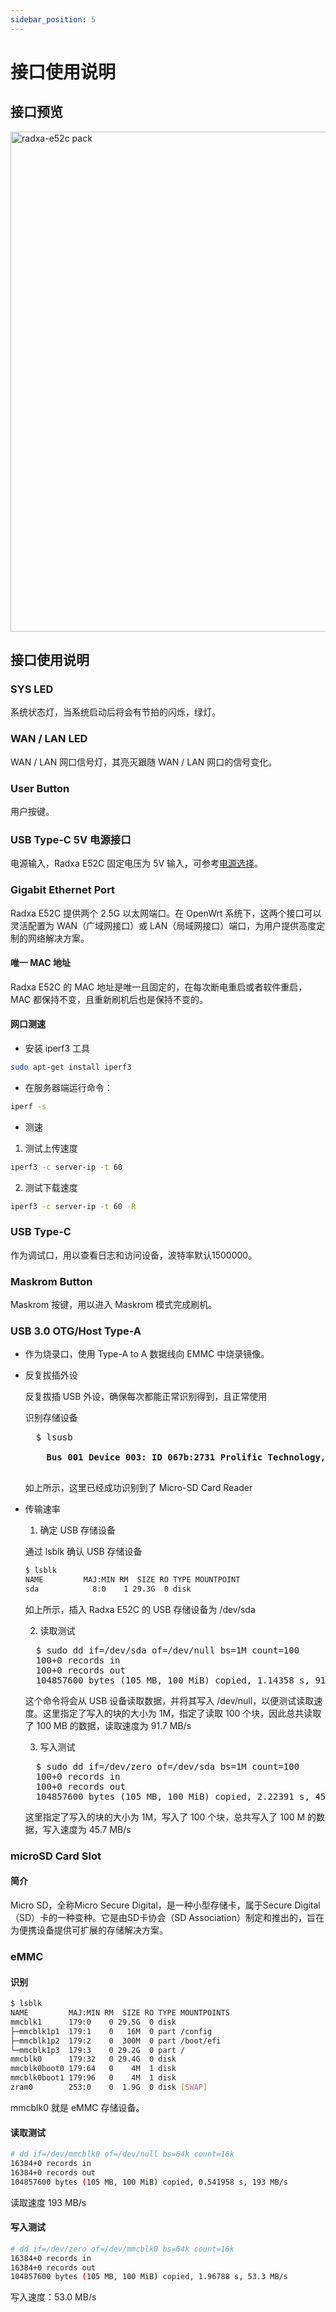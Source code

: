 ```yaml
---
sidebar_position: 5
---
```


# 接口使用说明

## 接口预览

<img src="/img/e/e52c/radxa-e52c-hardware-overview.webp" width="800" alt="radxa-e52c pack" />

## 接口使用说明

### SYS LED

系统状态灯，当系统启动后将会有节拍的闪烁，绿灯。

### WAN / LAN LED

WAN / LAN 网口信号灯，其亮灭跟随 WAN / LAN 网口的信号变化。

### User Button

用户按键。

### USB Type-C 5V 电源接口

电源输入，Radxa E52C 固定电压为 5V 输入，可参考[电源选择](./power-supply)。

### Gigabit Ethernet Port

Radxa E52C 提供两个 2.5G 以太网端口。在 OpenWrt 系统下，这两个接口可以灵活配置为 WAN（广域网接口）或 LAN（局域网接口）端口，为用户提供高度定制的网络解决方案。

#### 唯一 MAC 地址

Radxa E52C 的 MAC 地址是唯一且固定的，在每次断电重启或者软件重启，MAC 都保持不变，且重新刷机后也是保持不变的。

#### 网口测速

- 安装 iperf3 工具

```bash
sudo apt-get install iperf3
```

- 在服务器端运行命令：

```bash
iperf -s
```

- 测速

1. 测试上传速度

```bash
iperf3 -c server-ip -t 60
```

2. 测试下载速度

```bash
iperf3 -c server-ip -t 60 -R
```

### USB Type-C

作为调试口，用以查看日志和访问设备，波特率默认1500000。

### Maskrom Button

Maskrom 按键，用以进入 Maskrom 模式完成刷机。

### USB 3.0 OTG/Host Type-A

- 作为烧录口，使用 Type-A to A 数据线向 EMMC 中烧录镜像。

- 反复拔插外设

  反复拔插 USB 外设，确保每次都能正常识别得到，且正常使用

  识别存储设备

  <pre>
    $ lsusb
    <strong>
      Bus 001 Device 003: ID 067b:2731 Prolific Technology, Inc. USB SD Card Reader
    </strong>
  </pre>

  如上所示，这里已经成功识别到了 Micro-SD Card Reader

- 传输速率

  1. 确定 USB 存储设备

  通过 lsblk 确认 USB 存储设备

  ```bash
  $ lsblk
  NAME         MAJ:MIN RM  SIZE RO TYPE MOUNTPOINT
  sda            8:0    1 29.3G  0 disk
  ```

  如上所示，插入 Radxa E52C 的 USB 存储设备为 /dev/sda

  2. 读取测试

  <pre>
    $ sudo dd if=/dev/sda of=/dev/null bs=1M count=100
    100+0 records in
    100+0 records out
    104857600 bytes (105 MB, 100 MiB) copied, 1.14358 s, 91.7 MB/s
  </pre>

  这个命令将会从 USB 设备读取数据，并将其写入 /dev/null，以便测试读取速度。这里指定了写入的块的大小为 1M，指定了读取 100 个块，因此总共读取了 100 MB 的数据，读取速度为 91.7 MB/s

  3. 写入测试

  <pre>
    $ sudo dd if=/dev/zero of=/dev/sda bs=1M count=100
    100+0 records in
    100+0 records out
    104857600 bytes (105 MB, 100 MiB) copied, 2.22391 s, 45.7 MB/s
  </pre>

  这里指定了写入的块的大小为 1M，写入了 100 个块，总共写入了 100 M 的数据，写入速度为 45.7 MB/s

### microSD Card Slot

#### 简介

Micro SD，全称Micro Secure Digital，是一种小型存储卡，属于Secure Digital（SD）卡的一种变种。它是由SD卡协会（SD Association）制定和推出的，旨在为便携设备提供可扩展的存储解决方案。

### eMMC

#### 识别

```bash
$ lsblk
NAME         MAJ:MIN RM  SIZE RO TYPE MOUNTPOINTS
mmcblk1      179:0    0 29.5G  0 disk
├─mmcblk1p1  179:1    0   16M  0 part /config
├─mmcblk1p2  179:2    0  300M  0 part /boot/efi
└─mmcblk1p3  179:3    0 29.2G  0 part /
mmcblk0      179:32   0 29.4G  0 disk
mmcblk0boot0 179:64   0    4M  1 disk
mmcblk0boot1 179:96   0    4M  1 disk
zram0        253:0    0  1.9G  0 disk [SWAP]
```

mmcblk0 就是 eMMC 存储设备。

#### 读取测试

```bash
# dd if=/dev/mmcblk0 of=/dev/null bs=64k count=16k
16384+0 records in
16384+0 records out
104857600 bytes (105 MB, 100 MiB) copied, 0.541958 s, 193 MB/s
```

读取速度 193 MB/s

#### 写入测试

```bash
# dd if=/dev/zero of=/dev/mmcblk0 bs=64k count=16k
16384+0 records in
16384+0 records out
104857600 bytes (105 MB, 100 MiB) copied, 1.96788 s, 53.3 MB/s
```

写入速度：53.0 MB/s
